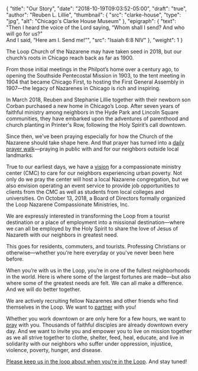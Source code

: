 {
	"title": "Our Story",
	"date": "2018-10-19T09:03:52-05:00",
	"draft": "true",
	"author": "Reuben L. Lillie",
	"thumbnail": {
	    "src": "clarke-house",
		"type": "jpg",
	    "alt": "Chicago's Clarke House Museum"
	},
	"epigraph": {
		"text": "Then I heard the voice of the Lord saying, “Whom shall I send? And who will go for us?”<br/>And I said, “Here am I. Send me!”",
		"src": "Isaiah 6:8 NIV"
	},
	"weight": 1
}

The Loop Church of the Nazarene may have taken seed in 2018, but our church’s roots in Chicago reach back as far as 1900.

From those initial meetings in the Philpot’s home over a century ago, to opening the Southside Pentecostal Mission in 1903, to the tent meeting in 1904 that became Chicago First, to hosting the First General Assembly in 1907—the legacy of Nazarenes in Chicago is rich and inspiring.

In March 2018, Reuben and Stephanie Lillie together with their newborn son Corban purchased a new home in Chicago’s Loop. After seven years of faithful ministry among neighbors in the Hyde Park and Lincoln Square communities, they have embarked upon the adventures of parenthood and church planting in Printer's Row, following the Holy Spirit’s call downtown.

Since then, we’ve been praying especially for how the Church of the Nazarene should take shape here. And that prayer has turned into a [daily prayer walk][prayer-walk]—praying in public with and for our neighbors outside local landmarks.

True to our earliest days, we have a [vision][vision] for a compassionate ministry center (CMC) to care for our neighbors experiencing urban poverty. Not only do we pray the center will host a local Nazarene congregation, but we also envision operating an event service to provide job opportunities to clients from the CMC as well as students from local colleges and universities. On October 13, 2018, a Board of Directors formally organized the Loop Nazarene Compassionate Ministries, Inc.

We are expressly interested in transforming the Loop from a tourist destination or a place of employment into a missional destination—where we can all be employed by the Holy Spirit to share the love of Jesus of Nazareth with our neighbors in greatest need.

This goes for residents, commuters, and tourists. Professing Christians or otherwise—whether you’re here everyday or you've never been here before.

When you’re with us in the Loop, you’re in one of the fullest neighborhoods in the world. Here is where some of the largest fortunes are made—but also where some of the greatest needs are felt. We can all make a difference. And we will do better together.

We are actively recruiting fellow Nazarenes and other friends who find themselves in the Loop. We want to [partner][join] with you!

Whether you work downtown or are only here for a few hours, we want to [pray][pray] with you. Thousands of faithful disciples are already downtown every day. And we want to invite you and empower you to live on mission together as we all strive together to clothe, shelter, feed, heal, educate, and live in solidarity with our neighbors who suffer under oppression, injustice, violence, poverty, hunger, and disease.

[Please keep us in the loop about when you’re in the Loop][contact]. And stay tuned!

[contact]: /contact/
[join]: /join/
[pray]: /about/values#WePray/
[prayer-walk]: /join/prayer-walk/
[vision]: /about/vision/
